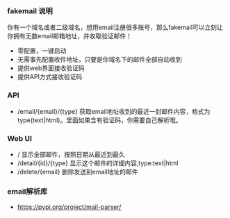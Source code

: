 ### fakemail 说明

你有一个域名或者二级域名，想用email注册很多账号，那么fakemail可以立刻让你拥有无数email邮箱地址，并收取验证邮件！

- 零配置，一键启动
- 无需事先配置收件地址，只要是你域名下的邮件全部自动收到
- 提供web界面接收验证码
- 提供API方式接收验证码



### API

- /email/{email}/{type}  获取email地址收到的最近一封邮件内容，格式为type(text|html)。里面如果含有验证码，你需要自己解析哦。




### Web UI
- /   显示全部邮件，按照日期从最近到最久
- /detail/{id}/{type} 显示这个邮件的详细内容,type:text|html
- /delete/{email}  删除发送到email地址的邮件



### email解析库
- https://pypi.org/project/mail-parser/
